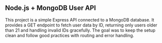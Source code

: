 ## Node.js + MongoDB User API

This project is a simple Express API connected to a MongoDB database. It provides a GET endpoint to fetch user data by ID, returning only users older than 21 and handling invalid IDs gracefully. The goal was to keep the setup clean and follow good practices with routing and error handling.
